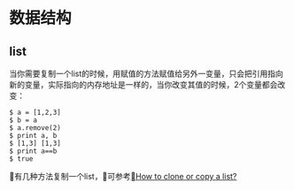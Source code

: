 # 数据结构

## list

当你需要复制一个list的时候，用赋值的方法赋值给另外一变量，只会把引用指向新的变量，实际指向的内存地址是一样的，当你改变其值的时候，2个变量都会改变：

```
$ a = [1,2,3]
$ b = a
$ a.remove(2)
$ print a, b
$ [1,3] [1,3]
$ print a==b
$ true
```

有几种方法复制一个list，可参考[How to clone or copy a list?](https://stackoverflow.com/questions/2612802/how-to-clone-or-copy-a-list)

